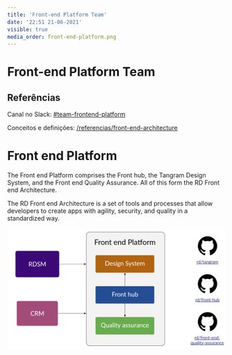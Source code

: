 ```yaml
---
title: 'Front-end Platform Team'
date: '22:51 21-06-2021'
visible: true
media_order: front-end-platform.png
---
```


# Front-end Platform Team

## Referências

Canal no Slack: [#team-frontend-platform](https://rdstation.slack.com/archives/C0198PW2PBR)

Conceitos e definições: [/referencias/front-end-architecture](https://oraculo.rdstation.com.br/referencias/front-end-architecture)

# Front end Platform

The Front end Platform comprises the Front hub, the Tangram Design System, and the Front end Quality Assurance. All of this form the RD Front end Architecture.

The RD Front end Architecture is a set of tools and processes that allow developers to create apps with agility, security, and quality in a standardized way.

![](front-end-platform.png)